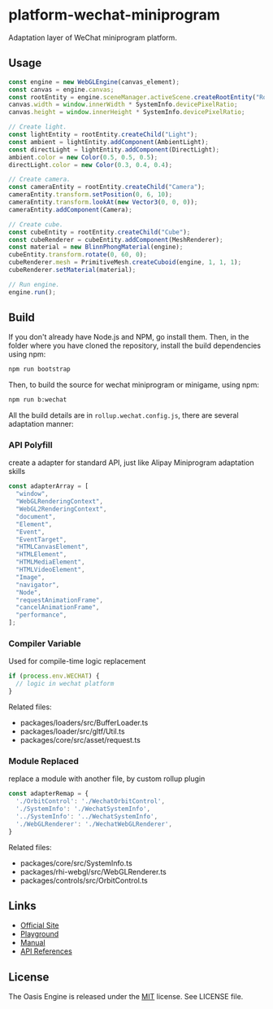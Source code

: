 # platform-wechat-miniprogram

Adaptation layer of WeChat miniprogram platform.

## Usage

```typescript
const engine = new WebGLEngine(canvas_element);
const canvas = engine.canvas;
const rootEntity = engine.sceneManager.activeScene.createRootEntity("Root");
canvas.width = window.innerWidth * SystemInfo.devicePixelRatio;
canvas.height = window.innerHeight * SystemInfo.devicePixelRatio;

// Create light.
const lightEntity = rootEntity.createChild("Light");
const ambient = lightEntity.addComponent(AmbientLight);
const directLight = lightEntity.addComponent(DirectLight);
ambient.color = new Color(0.5, 0.5, 0.5);
directLight.color = new Color(0.3, 0.4, 0.4);

// Create camera.
const cameraEntity = rootEntity.createChild("Camera");
cameraEntity.transform.setPosition(0, 6, 10);
cameraEntity.transform.lookAt(new Vector3(0, 0, 0));
cameraEntity.addComponent(Camera);

// Create cube.
const cubeEntity = rootEntity.createChild("Cube");
const cubeRenderer = cubeEntity.addComponent(MeshRenderer);
const material = new BlinnPhongMaterial(engine);
cubeEntity.transform.rotate(0, 60, 0);
cubeRenderer.mesh = PrimitiveMesh.createCuboid(engine, 1, 1, 1);
cubeRenderer.setMaterial(material);

// Run engine.
engine.run();
```

## Build

If you don't already have Node.js and NPM, go install them. Then, in the folder where you have cloned the repository, install the build dependencies using npm:

```sh
npm run bootstrap
```

Then, to build the source for wechat miniprogram or minigame, using npm:

```sh
npm run b:wechat
```

All the build details are in `rollup.wechat.config.js`, there are several adaptation manner:

### API Polyfill 

create a adapter for standard API, just like Alipay Miniprogram adaptation skills

```js
const adapterArray = [
  "window",
  "WebGLRenderingContext",
  "WebGL2RenderingContext",
  "document",
  "Element",
  "Event",
  "EventTarget",
  "HTMLCanvasElement",
  "HTMLElement",
  "HTMLMediaElement",
  "HTMLVideoElement",
  "Image",
  "navigator",
  "Node",
  "requestAnimationFrame",
  "cancelAnimationFrame",
  "performance",
];
```

### Compiler Variable

Used for compile-time logic replacement

```js
if (process.env.WECHAT) {
  // logic in wechat platform
}
```

Related files:

* packages/loaders/src/BufferLoader.ts
* packages/loader/src/gltf/Util.ts
* packages/core/src/asset/request.ts

### Module Replaced

replace a module with another file, by custom rollup plugin

```js
const adapterRemap = {
  './OrbitControl': './WechatOrbitControl',
  './SystemInfo': './WechatSystemInfo',
  '../SystemInfo': '../WechatSystemInfo',
  './WebGLRenderer': './WechatWebGLRenderer',
}
```

Related files:

* packages/core/src/SystemInfo.ts
* packages/rhi-webgl/src/WebGLRenderer.ts
* packages/controls/src/OrbitControl.ts


## Links

- [Official Site](https://oasis-engine.github.io)
- [Playground](https://oasis-engine.github.io/0.3/playground)
- [Manual](https://oasis-engine.github.io/#/0.3/manual/zh-cn/README)
- [API References](https://oasis-engine.github.io/0.3/api/globals.html)

## License 

The Oasis Engine is released under the [MIT](https://opensource.org/licenses/MIT) license. See LICENSE file.
